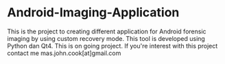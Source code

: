 # Android-Imaging-Application

This is the project to creating different application for Android forensic imaging by using custom recovery mode. This tool is developed using Python dan Qt4. This is on going project. If you're interest with this project contact me mas.john.cook[at]gmail.com 
